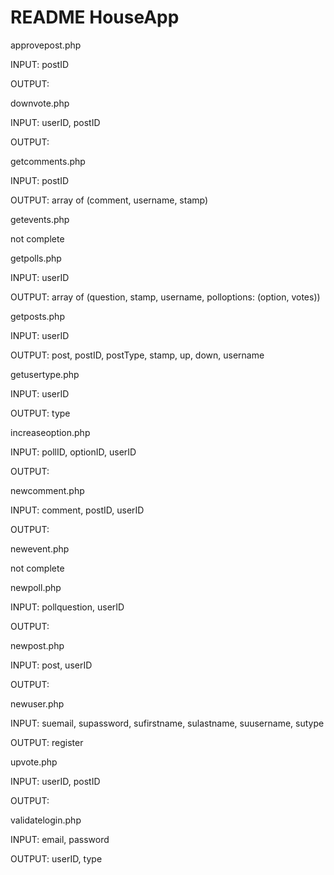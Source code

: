 README HouseApp
===============

approvepost.php

INPUT: postID

OUTPUT:

downvote.php

INPUT: userID, postID

OUTPUT:

getcomments.php

INPUT: postID

OUTPUT: array of (comment, username, stamp)

getevents.php

not complete

getpolls.php

INPUT: userID

OUTPUT: array of (question, stamp, username, polloptions: (option, votes))

getposts.php

INPUT: userID

OUTPUT: post, postID, postType, stamp, up, down, username

getusertype.php

INPUT: userID

OUTPUT: type

increaseoption.php

INPUT: pollID, optionID, userID

OUTPUT: 

newcomment.php

INPUT: comment, postID, userID

OUTPUT:

newevent.php

not complete

newpoll.php

INPUT: pollquestion, userID

OUTPUT:

newpost.php

INPUT: post, userID

OUTPUT:

newuser.php

INPUT: suemail, supassword, sufirstname, sulastname, suusername, sutype

OUTPUT: register

upvote.php

INPUT: userID, postID

OUTPUT:

validatelogin.php

INPUT: email, password

OUTPUT: userID, type